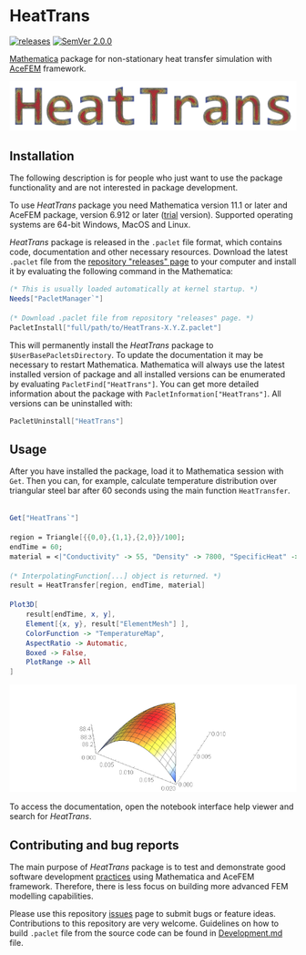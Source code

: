 # HeatTrans

[![releases](https://img.shields.io/github/release-pre/c3m-labs/HeatTrans.svg)](https://github.com/c3m-labs/HeatTrans/releases)
[![SemVer 2.0.0](https://img.shields.io/badge/SemVer-2.0.0-brightgreen.svg)](http://semver.org/spec/v2.0.0.html)

[Mathematica](http://www.wolfram.com/mathematica/) package for non-stationary heat transfer simulation
with [AceFEM](http://symech.fgg.uni-lj.si/) framework.

![logo](Images/Logo.png)

## Installation

The following description is for people who just want to use the package functionality and are not interested in package development.

To use _HeatTrans_ package you need Mathematica version 11.1 or later and
AceFEM package, version 6.912 or later ([trial](http://symech.fgg.uni-lj.si/Download.htm) version).
Supported operating systems are 64-bit Windows, MacOS and Linux.

_HeatTrans_ package is released in the `.paclet` file format, which contains code, documentation and other necessary resources.
Download the latest `.paclet` file from the [repository "releases" page](https://github.com/c3m-labs/HeatTrans/releases)
to your computer and install it by evaluating the following command in the Mathematica:

```mathematica
(* This is usually loaded automatically at kernel startup. *)
Needs["PacletManager`"]

(* Download .paclet file from repository "releases" page. *)
PacletInstall["full/path/to/HeatTrans-X.Y.Z.paclet"]
```

This will permanently install the _HeatTrans_ package to `$UserBasePacletsDirectory`.
To update the documentation it may be necessary to restart Mathematica.
Mathematica will always use the latest installed version of package and all installed versions
can be enumerated by evaluating `PacletFind["HeatTrans"]`.
You can get more detailed information about the package with `PacletInformation["HeatTrans"]`.
All versions can be uninstalled with:

```mathematica
PacletUninstall["HeatTrans"]
```


## Usage

After you have installed the package, load it to Mathematica session with `Get`.
Then you can, for example, calculate temperature distribution over triangular steel bar after 60 seconds
using the main function `HeatTransfer`.

```mathematica

Get["HeatTrans`"]

region = Triangle[{{0,0},{1,1},{2,0}}/100];
endTime = 60;
material = <|"Conductivity" -> 55, "Density" -> 7800, "SpecificHeat" -> 470|>;

(* InterpolatingFunction[...] object is returned. *)
result = HeatTransfer[region, endTime, material]

Plot3D[
    result[endTime, x, y],
    Element[{x, y}, result["ElementMesh"] ],
    ColorFunction -> "TemperatureMap",
    AspectRatio -> Automatic,
    Boxed -> False,
    PlotRange -> All
]
```

![plot3D](Images/Plot3D.png)

To access the documentation, open the notebook interface help viewer and search for _HeatTrans_.

## Contributing and bug reports

The main purpose of _HeatTrans_ package is to test and demonstrate good software development
[practices](https://doi.org/10.1371/journal.pbio.1001745) using Mathematica and AceFEM framework.
Therefore, there is less focus on building more advanced FEM modelling capabilities.

Please use this repository [issues](https://github.com/c3m-labs/HeatTrans/issues) page to submit bugs or feature ideas.
Contributions to this repository are very welcome.
Guidelines on how to build `.paclet` file from the source code can be found in [Development.md]( Development.md ) file.
